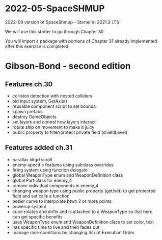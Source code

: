 # 2022-05-SpaceSHMUP
 2022-09 version of SpaceShmup - Starter in 2021.3 LTS
 
 We will use this starter to go through Chapter 30
 
 You will import a package with portions of Chapter 31 already implemented after this exercise is completed

# Gibson-Bond - second edition
## Features ch.30
- collision detection with nested colliders
- old input system, GetAxis()
- reusable component script to set bounds
- spawn prefabs
- destroy GameObjects
- set layers and control how layers interact
- rotate ship on movement to make it juicy
- public property to filter/protect private field (shieldLevel)

## Features added ch.31
- parallax bkgd scroll
- enemy-specific features using subclass overrides
- firing system using function delegate
- global WeaponType enum and WeaponDefinition class
- global Part class for enemy_4
- remove individual components in enemy_4
- changing weapon type using public property (get/set) to get protected field and set calls a function
- bezier curve to interpolate btwn 2 or more points
- powerup system
 - cube rotates and drifts and is attached to a WeaponType so that hero can get specific benefits
 - uses WeaponType enum and WeaponDefinition class to set color, text
 - has specific time to live and then fades out
- manage race conditions by changing Script Execution Order
